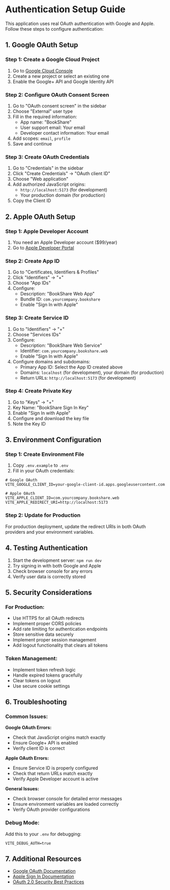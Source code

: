 # Authentication Setup Guide

This application uses real OAuth authentication with Google and Apple. Follow these steps to configure authentication:

## 1. Google OAuth Setup

### Step 1: Create a Google Cloud Project
1. Go to [Google Cloud Console](https://console.developers.google.com/)
2. Create a new project or select an existing one
3. Enable the Google+ API and Google Identity API

### Step 2: Configure OAuth Consent Screen
1. Go to "OAuth consent screen" in the sidebar
2. Choose "External" user type
3. Fill in the required information:
   - App name: "BookShare"
   - User support email: Your email
   - Developer contact information: Your email
4. Add scopes: `email`, `profile`
5. Save and continue

### Step 3: Create OAuth Credentials
1. Go to "Credentials" in the sidebar
2. Click "Create Credentials" → "OAuth client ID"
3. Choose "Web application"
4. Add authorized JavaScript origins:
   - `http://localhost:5173` (for development)
   - Your production domain (for production)
5. Copy the Client ID

## 2. Apple OAuth Setup

### Step 1: Apple Developer Account
1. You need an Apple Developer account ($99/year)
2. Go to [Apple Developer Portal](https://developer.apple.com/account/)

### Step 2: Create App ID
1. Go to "Certificates, Identifiers & Profiles"
2. Click "Identifiers" → "+"
3. Choose "App IDs"
4. Configure:
   - Description: "BookShare Web App"
   - Bundle ID: `com.yourcompany.bookshare`
   - Enable "Sign In with Apple"

### Step 3: Create Service ID
1. Go to "Identifiers" → "+"
2. Choose "Services IDs"
3. Configure:
   - Description: "BookShare Web Service"
   - Identifier: `com.yourcompany.bookshare.web`
   - Enable "Sign In with Apple"
4. Configure domains and subdomains:
   - Primary App ID: Select the App ID created above
   - Domains: `localhost` (for development), your domain (for production)
   - Return URLs: `http://localhost:5173` (for development)

### Step 4: Create Private Key
1. Go to "Keys" → "+"
2. Key Name: "BookShare Sign In Key"
3. Enable "Sign In with Apple"
4. Configure and download the key file
5. Note the Key ID

## 3. Environment Configuration

### Step 1: Create Environment File
1. Copy `.env.example` to `.env`
2. Fill in your OAuth credentials:

```env
# Google OAuth
VITE_GOOGLE_CLIENT_ID=your-google-client-id.apps.googleusercontent.com

# Apple OAuth
VITE_APPLE_CLIENT_ID=com.yourcompany.bookshare.web
VITE_APPLE_REDIRECT_URI=http://localhost:5173
```

### Step 2: Update for Production
For production deployment, update the redirect URIs in both OAuth providers and your environment variables.

## 4. Testing Authentication

1. Start the development server: `npm run dev`
2. Try signing in with both Google and Apple
3. Check browser console for any errors
4. Verify user data is correctly stored

## 5. Security Considerations

### For Production:
- Use HTTPS for all OAuth redirects
- Implement proper CORS policies
- Add rate limiting for authentication endpoints
- Store sensitive data securely
- Implement proper session management
- Add logout functionality that clears all tokens

### Token Management:
- Implement token refresh logic
- Handle expired tokens gracefully
- Clear tokens on logout
- Use secure cookie settings

## 6. Troubleshooting

### Common Issues:

**Google OAuth Errors:**
- Check that JavaScript origins match exactly
- Ensure Google+ API is enabled
- Verify client ID is correct

**Apple OAuth Errors:**
- Ensure Service ID is properly configured
- Check that return URLs match exactly
- Verify Apple Developer account is active

**General Issues:**
- Check browser console for detailed error messages
- Ensure environment variables are loaded correctly
- Verify OAuth provider configurations

### Debug Mode:
Add this to your `.env` for debugging:
```env
VITE_DEBUG_AUTH=true
```

## 7. Additional Resources

- [Google OAuth Documentation](https://developers.google.com/identity/protocols/oauth2)
- [Apple Sign In Documentation](https://developer.apple.com/documentation/sign_in_with_apple)
- [OAuth 2.0 Security Best Practices](https://tools.ietf.org/html/draft-ietf-oauth-security-topics)